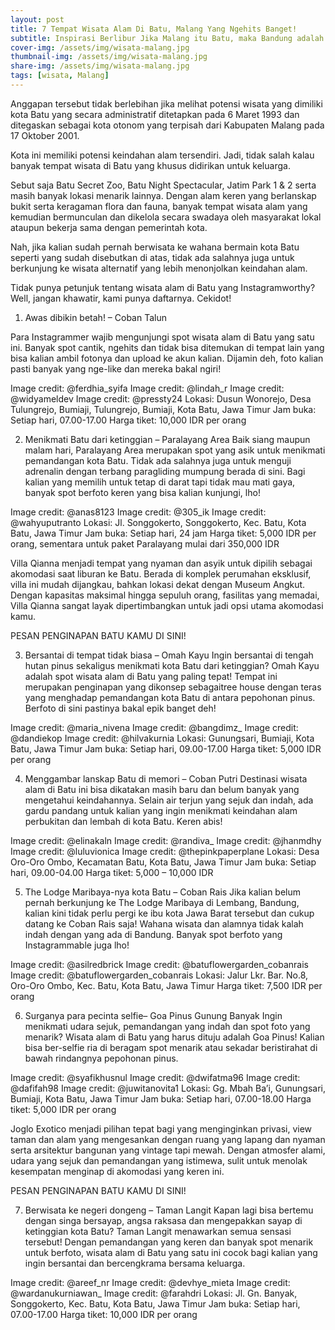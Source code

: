```yaml
---
layout: post
title: 7 Tempat Wisata Alam Di Batu, Malang Yang Ngehits Banget!
subtitle: Inspirasi Berlibur Jika Malang itu Batu, maka Bandung adalah Lembang.
cover-img: /assets/img/wisata-malang.jpg
thumbnail-img: /assets/img/wisata-malang.jpg
share-img: /assets/img/wisata-malang.jpg
tags: [wisata, Malang]
---
```


Anggapan tersebut tidak berlebihan jika melihat potensi wisata yang dimiliki kota Batu yang secara administratif ditetapkan pada 6 Maret 1993 dan ditegaskan sebagai kota otonom yang terpisah dari Kabupaten Malang pada 17 Oktober 2001.

Kota ini memiliki potensi keindahan alam tersendiri. Jadi, tidak salah kalau banyak tempat wisata di Batu yang khusus didirikan untuk keluarga.

Sebut saja Batu Secret Zoo, Batu Night Spectacular, Jatim Park 1 & 2 serta masih banyak lokasi menarik lainnya. Dengan alam keren yang berlanskap bukit serta keragaman flora dan fauna, banyak tempat wisata alam yang kemudian bermunculan dan dikelola secara swadaya oleh masyarakat lokal ataupun bekerja sama dengan pemerintah kota.

Nah, jika kalian sudah pernah berwisata ke wahana bermain kota Batu seperti yang sudah disebutkan di atas, tidak ada salahnya juga untuk berkunjung ke wisata alternatif yang lebih menonjolkan keindahan alam.

Tidak punya petunjuk tentang wisata alam di Batu yang Instagramworthy? Well, jangan khawatir, kami punya daftarnya. Cekidot!

1. Awas dibikin betah! – Coban Talun

Para Instagrammer wajib mengunjungi spot wisata alam di Batu yang satu ini. Banyak spot cantik, ngehits dan tidak bisa ditemukan di tempat lain yang bisa kalian ambil fotonya dan upload ke akun kalian. Dijamin deh, foto kalian pasti banyak yang nge-like dan mereka bakal ngiri!

Image credit: @ferdhia_syifa Image credit: @lindah_r Image credit: @widyameldev Image credit: @pressty24 Lokasi: Dusun Wonorejo, Desa Tulungrejo, Bumiaji, Tulungrejo, Bumiaji, Kota Batu, Jawa Timur
Jam buka: Setiap hari, 07.00-17.00
Harga tiket: 10,000 IDR per orang

2. Menikmati Batu dari ketinggian – Paralayang Area
Baik siang maupun malam hari, Paralayang Area merupakan spot yang asik untuk menikmati pemandangan kota Batu. Tidak ada salahnya juga untuk menguji adrenalin dengan terbang paragliding mumpung berada di sini. Bagi kalian yang memilih untuk tetap di darat tapi tidak mau mati gaya, banyak spot berfoto keren yang bisa kalian kunjungi, lho!

Image credit: @anas8123 Image credit: @305_ik Image credit: @wahyuputranto Lokasi: Jl. Songgokerto, Songgokerto, Kec. Batu, Kota Batu, Jawa Timur
Jam buka: Setiap hari, 24 jam
Harga tiket: 5,000 IDR per orang, sementara untuk paket Paralayang mulai dari 350,000 IDR

Villa Qianna menjadi tempat yang nyaman dan asyik untuk dipilih sebagai akomodasi saat liburan ke Batu. Berada di komplek perumahan eksklusif, villa ini mudah dijangkau, bahkan lokasi dekat dengan Museum Angkut. Dengan kapasitas maksimal hingga sepuluh orang, fasilitas yang memadai, Villa Qianna sangat layak dipertimbangkan untuk jadi opsi utama akomodasi kamu.

PESAN PENGINAPAN BATU KAMU DI SINI!

3. Bersantai di tempat tidak biasa – Omah Kayu
Ingin bersantai di tengah hutan pinus sekaligus menikmati kota Batu dari ketinggian? Omah Kayu adalah spot wisata alam di Batu yang paling tepat! Tempat ini merupakan penginapan yang dikonsep sebagaitree house dengan teras yang menghadap pemandangan kota Batu di antara pepohonan pinus. Berfoto di sini pastinya bakal epik banget deh!

Image credit: @maria_nivena Image credit: @bangdimz_ Image credit: @dandiekop Image credit: @hilvakurnia Lokasi: Gunungsari, Bumiaji, Kota Batu, Jawa Timur
Jam buka: Setiap hari, 09.00-17.00
Harga tiket: 5,000 IDR per orang


4. Menggambar lanskap Batu di memori – Coban Putri
Destinasi wisata alam di Batu ini bisa dikatakan masih baru dan belum banyak yang mengetahui keindahannya. Selain air terjun yang sejuk dan indah, ada gardu pandang untuk kalian yang ingin menikmati keindahan alam perbukitan dan lembah di kota Batu. Keren abis!

Image credit: @elinakaln Image credit: @randiva_ Image credit: @jhanmdhy Image credit: @luluvionica Image credit: @thepinkpaperplane Lokasi: Desa Oro-Oro Ombo, Kecamatan Batu, Kota Batu, Jawa Timur
Jam buka: Setiap hari, 09.00-04.00
Harga tiket: 5,000 – 10,000 IDR

5. The Lodge Maribaya-nya kota Batu – Coban Rais
Jika kalian belum pernah berkunjung ke The Lodge Maribaya di Lembang, Bandung, kalian kini tidak perlu pergi ke ibu kota Jawa Barat tersebut dan cukup datang ke Coban Rais saja! Wahana wisata dan alamnya tidak kalah indah dengan yang ada di Bandung. Banyak spot berfoto yang Instagrammable juga lho!

Image credit: @asilredbrick Image credit: @batuflowergarden_cobanrais Image credit: @batuflowergarden_cobanrais Lokasi: Jalur Lkr. Bar. No.8, Oro-Oro Ombo, Kec. Batu, Kota Batu, Jawa Timur
Harga tiket: 7,500 IDR per orang


6. Surganya para pecinta selfie– Goa Pinus Gunung Banyak
Ingin menikmati udara sejuk, pemandangan yang indah dan spot foto yang menarik? Wisata alam di Batu yang harus dituju adalah Goa Pinus! Kalian bisa ber-selfie ria di beragam spot menarik atau sekadar beristirahat di bawah rindangnya pepohonan pinus.

Image credit: @syafikhusnul Image credit: @dwifatma96 Image credit: @dafifah98 Image credit: @juwitanovita1 Lokasi: Gg. Mbah Ba’i, Gunungsari, Bumiaji, Kota Batu, Jawa Timur
Jam buka: Setiap hari, 07.00-18.00
Harga tiket: 5,000 IDR per orang

Joglo Exotico menjadi pilihan tepat bagi yang menginginkan privasi, view taman dan alam yang mengesankan dengan ruang yang lapang dan nyaman serta arsitektur bangunan yang vintage tapi mewah. Dengan atmosfer alami, udara yang sejuk dan pemandangan yang istimewa, sulit untuk menolak kesempatan menginap di akomodasi yang keren ini.

PESAN PENGINAPAN BATU KAMU DI SINI!

7. Berwisata ke negeri dongeng – Taman Langit
Kapan lagi bisa bertemu dengan singa bersayap, angsa raksasa dan mengepakkan sayap di ketinggian kota Batu? Taman Langit menawarkan semua sensasi tersebut! Dengan pemandangan yang keren dan banyak spot menarik untuk berfoto, wisata alam di Batu yang satu ini cocok bagi kalian yang ingin bersantai dan bercengkrama bersama keluarga.

Image credit: @areef_nr Image credit: @devhye_mieta Image credit: @wardanukurniawan_ Image credit: @farahdri Lokasi: Jl. Gn. Banyak, Songgokerto, Kec. Batu, Kota Batu, Jawa Timur
Jam buka: Setiap hari, 07.00-17.00
Harga tiket: 10,000 IDR per orang
